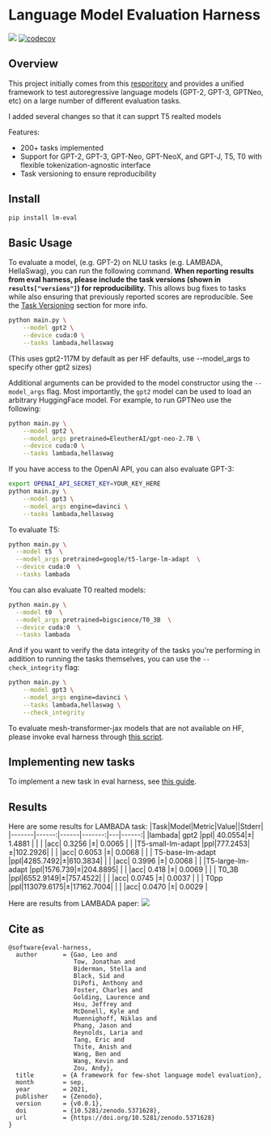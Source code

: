 # Language Model Evaluation Harness

![](https://github.com/EleutherAI/lm-evaluation-harness/workflows/Build/badge.svg)
[![codecov](https://codecov.io/gh/EleutherAI/lm-evaluation-harness/branch/master/graph/badge.svg?token=JSG3O2427J)](https://codecov.io/gh/EleutherAI/lm-evaluation-harness)

## Overview 

This project initially comes from this [resporitory](https://github.com/EleutherAI/lm-evaluation-harness) and provides a unified framework to test autoregressive language models (GPT-2, GPT-3, GPTNeo, etc) on a large number of different evaluation tasks.

I added several changes so that it can supprt T5 realted models

Features:

- 200+ tasks implemented
- Support for GPT-2, GPT-3, GPT-Neo, GPT-NeoX, and GPT-J, T5, T0 with flexible tokenization-agnostic interface
- Task versioning to ensure reproducibility

## Install

```bash
pip install lm-eval
```

## Basic Usage

To evaluate a model, (e.g. GPT-2) on NLU tasks (e.g. LAMBADA, HellaSwag), you can run the following command. **When reporting results from eval harness, please include the task versions (shown in `results["versions"]`) for reproducibility.** This allows bug fixes to tasks while also ensuring that previously reported scores are reproducible. See the [Task Versioning](https://github.com/EleutherAI/lm-evaluation-harness#task-versioning) section for more info.

```bash
python main.py \
	--model gpt2 \
	--device cuda:0 \
	--tasks lambada,hellaswag
```
(This uses gpt2-117M by default as per HF defaults, use --model_args to specify other gpt2 sizes)

Additional arguments can be provided to the model constructor using the `--model_args` flag. Most importantly, the `gpt2` model can be used to load an arbitrary HuggingFace model. For example, to run GPTNeo use the following:

```bash
python main.py \
	--model gpt2 \
	--model_args pretrained=EleutherAI/gpt-neo-2.7B \
	--device cuda:0 \
	--tasks lambada,hellaswag
```

If you have access to the OpenAI API, you can also evaluate GPT-3:

```bash
export OPENAI_API_SECRET_KEY=YOUR_KEY_HERE
python main.py \
	--model gpt3 \
	--model_args engine=davinci \
	--tasks lambada,hellaswag
```

To evaluate T5:
```bash
python main.py \
  --model t5  \
  --model_args pretrained=google/t5-large-lm-adapt  \
  --device cuda:0  \
  --tasks lambada

```

You can also evaluate T0 realted models:
```bash
python main.py \
  --model t0  \
  --model_args pretrained=bigscience/T0_3B  \
  --device cuda:0  \
  --tasks lambada

```

And if you want to verify the data integrity of the tasks you're performing in addition to running the tasks themselves, you can use the `--check_integrity` flag:

```bash
python main.py \
	--model gpt3 \
	--model_args engine=davinci \
	--tasks lambada,hellaswag \
	--check_integrity
```
To evaluate mesh-transformer-jax models that are not available on HF, please invoke eval harness through [this script](https://github.com/kingoflolz/mesh-transformer-jax/blob/master/eval_harness.py).

## Implementing new tasks

To implement a new task in eval harness, see [this guide](./docs/task_guide.md).

## Results
Here are some results for LAMBADA task:
|Task|Model|Metric|Value||Stderr|
|-------|------:|------|-------:|---|------:|
|lambada|        gpt2      |ppl| 40.0554|±| 1.4881 |
|       |                  |acc| 0.3256 |±| 0.0065 |
|       |T5-small-lm-adapt |ppl|777.2453|±|102.2926|
|       |                  |acc| 0.6053 |±| 0.0068 |
|       | T5-base-lm-adapt |ppl|4285.7492|±|610.3834|
|       |                  |acc| 0.3996 |±| 0.0068 |
|       |T5-large-lm-adapt |ppl|1576.739|±|204.8895|
|       |                  |acc| 0.418 |±| 0.0069 |
|       |     T0_3B        |ppl|6552.9149|±|757.4522|
|       |                  |acc| 0.0745 |±| 0.0037 |
|       |     T0pp        |ppl|113079.6175|±|17162.7004|
|       |                  |acc| 0.0470 |±| 0.0029 |

Here are results from LAMBADA paper:
![](https://img-blog.csdnimg.cn/f170ef21774d4998aa8063657d273c7c.png?x-oss-process=image)

## Cite as

```
@software{eval-harness,
  author       = {Gao, Leo and
                  Tow, Jonathan and
                  Biderman, Stella and
                  Black, Sid and
                  DiPofi, Anthony and
                  Foster, Charles and
                  Golding, Laurence and
                  Hsu, Jeffrey and
                  McDonell, Kyle and
                  Muennighoff, Niklas and
                  Phang, Jason and
                  Reynolds, Laria and
                  Tang, Eric and
                  Thite, Anish and
                  Wang, Ben and
                  Wang, Kevin and
                  Zou, Andy},
  title        = {A framework for few-shot language model evaluation},
  month        = sep,
  year         = 2021,
  publisher    = {Zenodo},
  version      = {v0.0.1},
  doi          = {10.5281/zenodo.5371628},
  url          = {https://doi.org/10.5281/zenodo.5371628}
}
```

